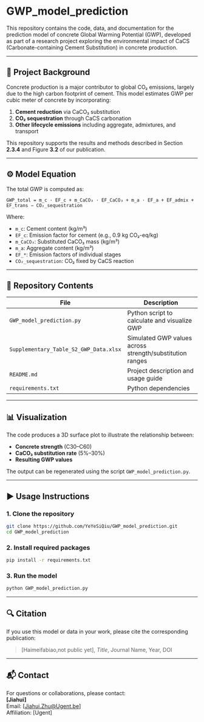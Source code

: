 # GWP_model_prediction

This repository contains the code, data, and documentation for the prediction model of concrete Global Warming Potential (GWP), developed as part of a research project exploring the environmental impact of CaCS (Carbonate-containing Cement Substitution) in concrete production.

---

## 📌 Project Background

Concrete production is a major contributor to global CO₂ emissions, largely due to the high carbon footprint of cement. This model estimates GWP per cubic meter of concrete by incorporating:

1. **Cement reduction** via CaCO₃ substitution  
2. **CO₂ sequestration** through CaCS carbonation  
3. **Other lifecycle emissions** including aggregate, admixtures, and transport

This repository supports the results and methods described in Section **2.3.4** and Figure **3.2** of our publication.

---

## ⚙️ Model Equation

The total GWP is computed as:

```
GWP_total = m_c · EF_c + m_CaCO₃ · EF_CaCO₃ + m_a · EF_a + EF_admix + EF_trans − CO₂_sequestration
```

Where:

- `m_c`: Cement content (kg/m³)  
- `EF_c`: Emission factor for cement (e.g., 0.9 kg CO₂-eq/kg)  
- `m_CaCO₃`: Substituted CaCO₃ mass (kg/m³)  
- `m_a`: Aggregate content (kg/m³)  
- `EF_*`: Emission factors of individual stages  
- `CO₂_sequestration`: CO₂ fixed by CaCS reaction

---

## 📁 Repository Contents

| File | Description |
|------|-------------|
| `GWP_model_prediction.py` | Python script to calculate and visualize GWP |
| `Supplementary_Table_S2_GWP_Data.xlsx` | Simulated GWP values across strength/substitution ranges |
| `README.md` | Project description and usage guide |
| `requirements.txt` | Python dependencies |

---

## 📊 Visualization

The code produces a 3D surface plot to illustrate the relationship between:
- **Concrete strength** (C30–C60)
- **CaCO₃ substitution rate** (5%–30%)
- **Resulting GWP values**

The output can be regenerated using the script `GWP_model_prediction.py`.

---

## ▶️ Usage Instructions

### 1. Clone the repository
```bash
git clone https://github.com/YeYeSiQiu/GWP_model_prediction.git
cd GWP_model_prediction
```

### 2. Install required packages
```bash
pip install -r requirements.txt
```

### 3. Run the model
```bash
python GWP_model_prediction.py
```

---

## 🔍 Citation

If you use this model or data in your work, please cite the corresponding publication:

> [Haimeifabiao,not public yet], *Title*, Journal Name, Year, DOI

---

## 📬 Contact

For questions or collaborations, please contact:  
**[Jiahui]**  
Email: [Jiahui.Zhu@Ugent.be]  
Affiliation: [Ugent]
